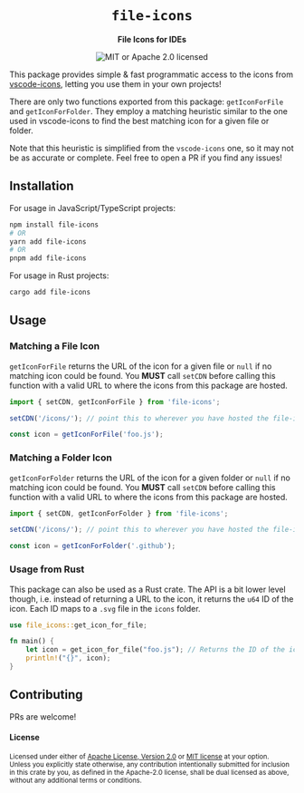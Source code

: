 <div align="center">
  <h1>
    <code>file-icons</code>
  </h1>
  <p>
    <strong>File Icons for IDEs</strong>
  </p>
  <p>

![MIT or Apache 2.0 licensed][mit-or-apache-badge]

  </p>
</div>


[mit-or-apache-badge]: https://img.shields.io/badge/license-MIT%20or%20Apache%202.0-blue.svg

This package provides simple & fast programmatic access to the icons 
from [vscode-icons](https://github.com/vscode-icons/vscode-icons), letting you use them in your own projects!

There are only two functions exported from this package: `getIconForFile` and `getIconForFolder`. 
They employ a matching heuristic similar to the one used in vscode-icons to find the best matching icon for a given file or folder.

Note that this heuristic is simplified from the `vscode-icons` one, so it may not be as accurate or complete. Feel free to open a PR if you find any issues!

## Installation

For usage in JavaScript/TypeScript projects:

```sh
npm install file-icons
# OR
yarn add file-icons
# OR
pnpm add file-icons
```

For usage in Rust projects:

```sh
cargo add file-icons
```

## Usage

### Matching a File Icon

`getIconForFile` returns the URL of the icon for a given file or `null` if no matching icon could be found.
You **MUST** call `setCDN` before calling this function with a valid URL to where the icons from this package are hosted.

```js
import { setCDN, getIconForFile } from 'file-icons';

setCDN('/icons/'); // point this to wherever you have hosted the file-icons/icons folder

const icon = getIconForFile('foo.js');
```

### Matching a Folder Icon

`getIconForFolder` returns the URL of the icon for a given folder or `null` if no matching icon could be found.
You **MUST** call `setCDN` before calling this function with a valid URL to where the icons from this package are hosted.

```js
import { setCDN, getIconForFolder } from 'file-icons';

setCDN('/icons/'); // point this to wherever you have hosted the file-icons/icons folder

const icon = getIconForFolder('.github');
```

### Usage from Rust

This package can also be used as a Rust crate. The API is a bit lower level though, 
i.e. instead of returning a URL to the icon, it returns the `u64` ID of the icon. 
Each ID maps to a `.svg` file in the `icons` folder.

```rust
use file_icons::get_icon_for_file;

fn main() {
    let icon = get_icon_for_file("foo.js"); // Returns the ID of the icon
    println!("{}", icon);
}
```

## Contributing

PRs are welcome!

#### License

<sup>
Licensed under either of <a href="LICENSE-APACHE">Apache License, Version
2.0</a> or <a href="LICENSE-MIT">MIT license</a> at your option.
</sup>

<br>

<sub>
Unless you explicitly state otherwise, any contribution intentionally submitted
for inclusion in this crate by you, as defined in the Apache-2.0 license, shall
be dual licensed as above, without any additional terms or conditions.
</sub>